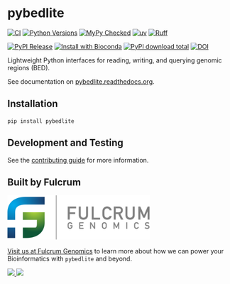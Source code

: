 # pybedlite

[![CI][ci-img]][ci-link]
[![Python Versions][py-img]][py-link]
[![MyPy Checked][mypy-img]][mypy-link]
[![uv][uv-img]][uv-link]
[![Ruff][ruff-img]][ruff-link]

[![PyPI Release][pypi-img]][pypi-link]
[![Install with Bioconda][bioconda-img]][bioconda-link]
[![PyPI download total][downloads-img]][downloads-link]
[![DOI][doi-img]][doi-link]

[ci-img]: https://github.com/fulcrumgenomics/pybedlite/actions/workflows/python_package.yml/badge.svg?branch=main
[ci-link]: https://github.com/fulcrumgenomics/pybedlite/actions/workflows/python_package.yml?query=branch%3Amain
[py-img]: https://img.shields.io/badge/python-3.9_|_3.10_|_3.11_|_3.12_|_3.13-blue
[py-link]: https://www.python.org/
[mypy-img]: http://www.mypy-lang.org/static/mypy_badge.svg
[mypy-link]: http://mypy-lang.org/
[uv-img]: https://img.shields.io/endpoint?url=https://raw.githubusercontent.com/astral-sh/uv/main/assets/badge/v0.json
[uv-link]: https://docs.astral.sh/uv/
[ruff-img]: https://img.shields.io/endpoint?url=https://raw.githubusercontent.com/astral-sh/ruff/main/assets/badge/v2.json
[ruff-link]: https://docs.astral.sh/ruff/

[pypi-img]: https://badge.fury.io/py/pybedlite.svg
[pypi-link]: https://badge.fury.io/py/pybedlite
[bioconda-img]: https://img.shields.io/badge/Install%20with-bioconda-brightgreen.svg
[bioconda-link]: http://bioconda.github.io/recipes/pybedlite/README.html
[downloads-img]: https://img.shields.io/pypi/dm/pybedlite
[downloads-link]: https://pypi.python.org/pypi/pybedlite
[doi-img]: https://zenodo.org/badge/442541029.svg
[doi-link]: https://doi.org/10.5281/zenodo.11223166

Lightweight Python interfaces for reading, writing, and querying genomic regions (BED).

See documentation on [pybedlite.readthedocs.org](http://pybedlite.readthedocs.org/en/stable).

## Installation

```console
pip install pybedlite
```

## Development and Testing

See the [contributing guide](./CONTRIBUTING.md) for more information.

## Built by Fulcrum

<p>
  <a href="https://fulcrumgenomics.com">
    <img src=".github/logos/fulcrumgenomics.svg" alt="Fulcrum Genomics" height="100"/>
  </a>
</p>

[Visit us at Fulcrum Genomics][fulcrum-link] to learn more about how we can power your Bioinformatics with `pybedlite` and beyond.

<a href="mailto:contact@fulcrumgenomics.com?subject=[GitHub inquiry]">
  <img src="https://img.shields.io/badge/Email_us-brightgreen.svg?&style=for-the-badge&logo=gmail&logoColor=white"/>
</a>
<a href="https://www.fulcrumgenomics.com">
  <img src="https://img.shields.io/badge/Visit_Us-blue.svg?&style=for-the-badge&logo=wordpress&logoColor=white"/>
</a>

[fulcrum-link]: https://www.fulcrumgenomics.com
